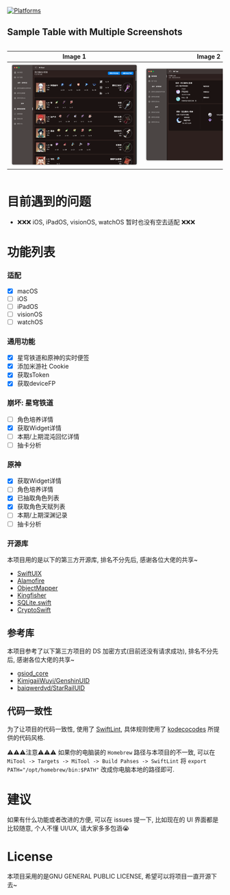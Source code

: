 [![Platforms](https://img.shields.io/badge/Platforms-macOS_iOS_iPadOS_watchOS_visionOS-yellowgreen?style=flat-square)](https://img.shields.io/badge/Platforms-macOS_iOS_tvOS_iPadOS_watchOS_visionOS-Green?style=flat-square)

## Sample Table with Multiple Screenshots

<div style="overflow-x: auto;">
  <table>
    <thead>
      <tr>
        <th>Image 1</th>
        <th>Image 2</th>
        <th>Image 3</th>
        <th>Image 4</th>
      </tr>
    </thead>
    <tbody>
      <tr>
        <td><img src="https://github.com/CainLuo/MiTool/blob/main/ScreenShot/img1.png" alt="Screenshot 1" style="max-width: 300px;"></td>
        <td><img src="https://github.com/CainLuo/MiTool/blob/main/ScreenShot/img2.png" alt="Screenshot 2" style="max-width: 300px;"></td>
        <td><img src="https://github.com/CainLuo/MiTool/blob/main/ScreenShot/img3.png" alt="Screenshot 3" style="max-width: 300px;"></td>
        <td><img src="https://github.com/CainLuo/MiTool/blob/main/ScreenShot/img4.png" alt="Screenshot 4" style="max-width: 300px;"></td>
      </tr>
    </tbody>
  </table>
</div>


# 目前遇到的问题

- ❌❌❌ iOS, iPadOS, visionOS, watchOS 暂时也没有空去适配 ❌❌❌

# 功能列表

### 适配

- [x] macOS
- [ ] iOS
- [ ] iPadOS
- [ ] visionOS
- [ ] watchOS

### 通用功能
- [x] 星穹铁道和原神的实时便签
- [x] 添加米游社 Cookie
- [x] 获取sToken
- [x] 获取deviceFP

### 崩坏: 星穹铁道
- [ ] 角色培养详情
- [x] 获取Widget详情
- [ ] 本期/上期混沌回忆详情
- [ ] 抽卡分析

### 原神
- [x] 获取Widget详情
- [ ] 角色培养详情
- [x] 已抽取角色列表
- [x] 获取角色天赋列表
- [ ] 本期/上期深渊记录
- [ ] 抽卡分析

### 开源库
本项目用的是以下的第三方开源库, 排名不分先后, 感谢各位大佬的共享~

- [SwiftUIX](https://github.com/SwiftUIX/SwiftUIX)
- [Alamofire](https://github.com/Alamofire/Alamofire)
- [ObjectMapper](https://github.com/tristanhimmelman/ObjectMapper)
- [Kingfisher](https://github.com/onevcat/Kingfisher)
- [SQLite.swift](https://github.com/stephencelis/SQLite.swift)
- [CryptoSwift](https://github.com/krzyzanowskim/CryptoSwift)

## 参考库
本项目参考了以下第三方项目的 DS 加密方式(目前还没有请求成功), 排名不分先后, 感谢各位大佬的共享~

- [gsiod_core](https://github.com/Genshin-bots/gsuid_core)
- [KimigaiiWuyi/GenshinUID](https://github.com/KimigaiiWuyi/GenshinUID)
- [baiqwerdvd/StarRailUID](https://github.com/baiqwerdvd/StarRailUID)

## 代码一致性
为了让项目的代码一致性, 使用了 [SwiftLint](https://github.com/realm/SwiftLint), 具体规则使用了 [kodecocodes](https://github.com/kodecocodes/swift-style-guide/tree/main?tab=readme-ov-file#classes-and-structures) 所提供的代码风格.

⚠️⚠️⚠️注意⚠️⚠️⚠️
如果你的电脑装的 `Homebrew` 路径与本项目的不一致, 可以在 `MiTool -> Targets -> MiTool -> Build Pahses -> SwiftLint` 将 `export PATH="/opt/homebrew/bin:$PATH"` 改成你电脑本地的路径即可.

# 建议
如果有什么功能或者改进的方便, 可以在 issues 提一下, 比如现在的 UI 界面都是比较随意, 个人不懂 UI/UX, 请大家多多包涵😭

# License
本项目采用的是GNU GENERAL PUBLIC LICENSE, 希望可以将项目一直开源下去~
